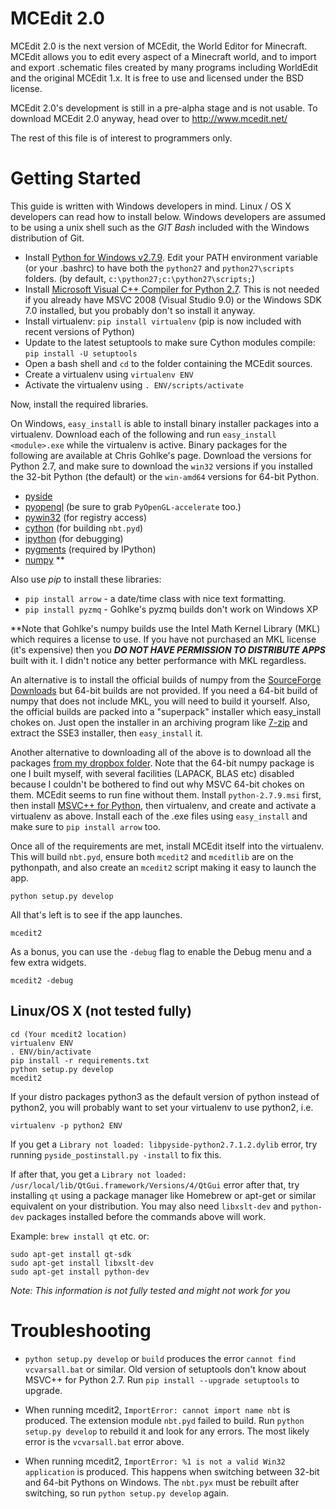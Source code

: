 # MCEdit 2.0

MCEdit 2.0 is the next version of MCEdit, the World Editor for Minecraft. MCEdit allows you to edit every aspect of
a Minecraft world, and to import and export .schematic files created by many programs including WorldEdit and the
original MCEdit 1.x. It is free to use and licensed under the BSD license.

MCEdit 2.0's development is still in a pre-alpha stage and is not usable. To download MCEdit 2.0 anyway, head over to 
http://www.mcedit.net/

The rest of this file is of interest to programmers only.

# Getting Started

This guide is written with Windows developers in mind. Linux / OS X developers can read how to install below. 
Windows developers are assumed to be using a unix shell such as the _GIT Bash_ included with the Windows distribution 
of Git.

- Install [Python for Windows v2.7.9](http://www.python.org/downloads/). Edit your PATH environment variable (or your 
.bashrc) to have both the `python27` and `python27\scripts` folders. (by default, `c:\python27;c:\python27\scripts;`)
- Install [Microsoft Visual C++ Compiler for Python 2.7](http://www.microsoft.com/en-us/download/details.aspx?id=44266). 
This is not needed if you already have MSVC 2008 (Visual Studio 9.0) or the Windows SDK 7.0 
installed, but you probably don't so install it anyway.
- Install virtualenv: `pip install virtualenv` (pip is now included with recent versions of Python)
- Update to the latest setuptools to make sure Cython modules compile: `pip install -U setuptools`
- Open a bash shell and `cd` to the folder containing the MCEdit sources.
- Create a virtualenv using `virtualenv ENV`
- Activate the virtualenv using `. ENV/scripts/activate`

Now, install the required libraries. 

On Windows, `easy_install` is able to install binary installer packages into a virtualenv. Download each of the following and run `easy_install <module>.exe` while the virtualenv is active. Binary packages for the following are available at Chris Gohlke's page. Download the versions for Python 2.7, and make sure to download the `win32` versions if you installed the 32-bit Python (the default) or the `win-amd64` versions for 64-bit Python.

- [pyside](http://www.lfd.uci.edu/~gohlke/pythonlibs#pyside) 
- [pyopengl](http://www.lfd.uci.edu/~gohlke/pythonlibs#pyopengl) (be sure to grab `PyOpenGL-accelerate` too.)
- [pywin32](http://www.lfd.uci.edu/~gohlke/pythonlibs#pywin32) (for registry access)
- [cython](http://www.lfd.uci.edu/~gohlke/pythonlibs#cython) (for building `nbt.pyd`)
- [ipython](http://www.lfd.uci.edu/~gohlke/pythonlibs#ipython) (for debugging)
- [pygments](http://www.lfd.uci.edu/~gohlke/pythonlibs#pygments) (required by IPython) 
- [numpy](http://www.lfd.uci.edu/~gohlke/pythonlibs#numpy) **

Also use _pip_ to install these libraries:

- `pip install arrow` - a date/time class with nice text formatting.
- `pip install pyzmq` - Gohlke's pyzmq builds don't work on Windows XP

**Note that Gohlke's numpy builds use the Intel Math Kernel Library (MKL) which requires a license to use. If you 
have not purchased an MKL license (it's expensive) then you ***DO NOT HAVE PERMISSION TO DISTRIBUTE APPS*** built 
with it. I didn't notice any better performance with MKL regardless.

An alternative is to install the official builds of numpy from the [SourceForge Downloads](http://sourceforge.net/projects/numpy/files/NumPy/)
but 64-bit builds are not provided. If you need a 64-bit build of numpy that does not include MKL, you will need to 
build it yourself. Also, the official builds are packed into a "superpack" installer which easy_install chokes on. 
Just open the installer in an archiving program like [7-zip](http://www.7-zip.org/) and extract the SSE3 installer, 
then `easy_install` it.

Another alternative to downloading all of the above is to download all the packages 
[from my dropbox folder](https://www.dropbox.com/sh/fw8u5f050r1m6lp/AABAYXOEAzmV_nfH0Qj9hUOwa?dl=0). Note that the 
64-bit numpy package is one I built myself, with several facilities (LAPACK, BLAS etc) disabled because I couldn't 
be bothered to find out why MSVC 64-bit chokes on them. MCEdit seems to run fine without them. Install 
`python-2.7.9.msi` first, then install [MSVC++ for Python](http://www.microsoft.com/en-us/download/details.aspx?id=44266), 
then virtualenv, and create and activate a virtualenv as above. Install each of the .exe files using `easy_install` 
and make sure to `pip install arrow` too.

Once all of the requirements are met, install MCEdit itself into the virtualenv. This will build `nbt.pyd`, ensure 
both `mcedit2` and `mceditlib` are on the pythonpath, and also create an `mcedit2` script making it easy to launch 
the app. 

`python setup.py develop`

All that's left is to see if the app launches.

`mcedit2`

As a bonus, you can use the `-debug` flag to enable the Debug menu and a few extra widgets.

`mcedit2 -debug`

## Linux/OS X (not tested fully)

    cd (Your mcedit2 location)
    virtualenv ENV
    . ENV/bin/activate
    pip install -r requirements.txt
    python setup.py develop
    mcedit2

If your distro packages python3 as the default version of python instead of python2, you will probably want to set your virtualenv to use python2, i.e.

    virtualenv -p python2 ENV

If you get a `Library not loaded: libpyside-python2.7.1.2.dylib` error, try running `pyside_postinstall.py -install` to fix this. 

If after that, you get a `Library not loaded: /usr/local/lib/QtGui.framework/Versions/4/QtGui` error after that, try installing `qt` using a package manager like Homebrew or apt-get or similar equivalent on your distribution.   You may also need `libxslt-dev` and `python-dev` packages installed before the commands above will work.

Example: `brew install qt` etc. or:

    sudo apt-get install qt-sdk
    sudo apt-get install libxslt-dev
    sudo apt-get install python-dev

_Note: This information is not fully tested and might not work for you_

# Troubleshooting

- `python setup.py develop` or `build` produces the error `cannot find vcvarsall.bat` or similar.
Old version of setuptools don't know about MSVC++ for Python 2.7. Run `pip install --upgrade setuptools` to upgrade.

- When running mcedit2, `ImportError: cannot import name nbt` is produced.
The extension module `nbt.pyd` failed to build. Run `python setup.py develop` to rebuild it and look for any errors.
 The most likely error is the `vcvarsall.bat` error above.
 
- When running mcedit2, `ImportError: %1 is not a valid Win32 application` is produced.
This happens when switching between 32-bit and 64-bit Pythons on Windows. The `nbt.pyx` must be rebuilt after 
switching, so run `python setup.py develop` again.
